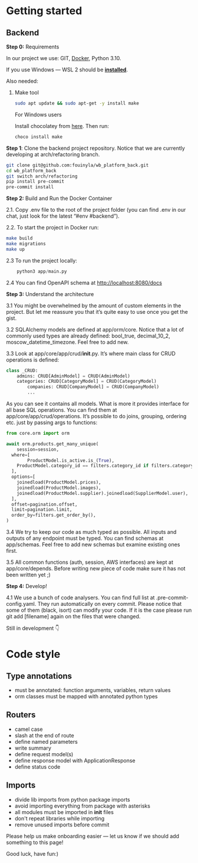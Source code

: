 # Getting started

## **Backend**

**Step 0:** Requirements

In our project we use: GIT, [Docker](https://docs.docker.com/desktop/windows/wsl/), Python 3.10.

If you use Windows — WSL 2 should be **[installed](https://learn.microsoft.com/en-us/windows/wsl/install)**.

Also needed:

1. Make tool

    ```bash
    sudo apt update && sudo apt-get -y install make
    ```

     For Windows users

     Install chocolatey from [here](https://chocolatey.org/install). Then run:

    ```bash
    choco install make
    ```


**Step 1**: Clone the backend project repository. Notice that we are currently developing at arch/refactoring branch.

```bash
git clone git@github.com:fouinyla/wb_platform_back.git
cd wb_platform_back
git switch arch/refactoring
pip install pre-commit
pre-commit install
```

**Step 2:** Build and Run the Docker Container

2.1. Copy .env file to the root of the project folder (you can find .env in our chat, just look for the latest “#env #backend”).

2.2. To start the project in Docker run:

```bash
make build
make migrations
make up
```

2.3 To run the project locally:

```python
	python3 app/main.py
```

2.4 You can find OpenAPI schema at [http://localhost:8080/docs](http://localhost:8080/docs)

**Step 3:** Understand the architecture

3.1 You might be overwhelmed by the amount of custom elements in the project. But let me reassure you that it’s quite easy to use once you get the gist.

3.2 SQLAlchemy models are defined at app/orm/core. Notice that a lot of commonly used types are already defined: bool_true, decimal_10_2, moscow_datetime_timezone. Feel free to add new.

3.3  Look at app/core/app/crud/__init__.py. It’s where main class for CRUD operations is defined:

```python
class _CRUD:
    admins: CRUD[AdminModel] = CRUD(AdminModel)
    categories: CRUD[CategoryModel] = CRUD(CategoryModel)
		companies: CRUD[CompanyModel] = CRUD(CompanyModel)
		...
```

As you can see it contains all models. What is more it provides interface for all base SQL operations. You can find them at app/core/app/crud/operations. It’s possible to do joins, grouping, ordering etc. just by passing args to functions:

```python
from core.orm import orm

await orm.products.get_many_unique(
	session=session,
  where=[
		ProductModel.is_active.is_(True),
    ProductModel.category_id == filters.category_id if filters.category_id else None,
  ],
  options=[
    joinedload(ProductModel.prices),
    joinedload(ProductModel.images),
    joinedload(ProductModel.supplier).joinedload(SupplierModel.user),
  ],
  offset=pagination.offset,
  limit=pagination.limit,
  order_by=filters.get_order_by(),
)
```

3.4  We try to keep our code as much typed as possible. All inputs and outputs of any endpoint must be typed. You can find schemas at app/schemas. Feel free to add new schemas but examine existing ones first.

3.5 All common functions (auth, session, AWS interfaces) are kept at app/core/depends. Before writing new piece of code make sure it has not been written yet ;)

********************Step 4:******************** Develop!

4.1 We use a bunch of code analysers. You can find full list at .pre-commit-config.yaml. They run automatically on every commit. Please notice that some of them (black, isort) can modify your code. If it is the case please run git add [filename] again on the files that were changed.

Still in development 👇
# Code style


## Type annotations

- must be annotated: function arguments, variables, return values
- orm classes must be mapped with annotated python types

## Routers

- camel case
- slash at the end of route
- define named parameters
- write summary
- define request model(s)
- define response model with ApplicationResponse
- define status code

## Imports

- divide lib imports from python package imports
- avoid importing everything from package with asterisks
- all modules must be imported in __init__ files
- don't repeat libraries while importing
- remove unused imports before commit



Please help us make onboarding easier — let us know if we should add something to this page!

Good luck, have fun:)

